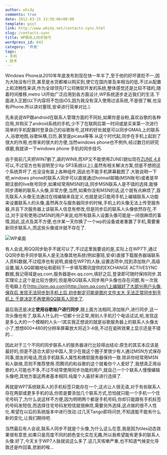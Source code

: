 ```yaml
---
author: whidy
comments: true
date: 2012-03-15 13:50:06+00:00
template: post
link: http://www.whidy.net/contacts-sync.html
slug: /contacts-sync
title: WP联系人同步技巧
wordpress_id: 643
category: '开发'
tags:
- 手机
- 技术
---
```


Windows Phone从2010年年底发布到现在快一年半了,至于他的好坏褒贬不一,因为大陆没有行货,甚至是水货都难以购买到,使它在国内普及率相当的低,不过从配置上和流畅性来讲,作为全球领先IT公司微软开发的系统,整体感觉还是比较不错的,随着时间推移,metro UI开始广泛应用到各方面设计,WP系统逐步走近我们的生活.下面进入正题(以下内容将不包括iOS,因为我没有深入使用过该系统,不是很了解,也没有iPhone.所以讲对塞班,安卓进行简单对比.).

先来说说WP跟android在联系人管理方面的不同处,如果你是谷粉,喜欢谷歌的各种应用,并购买了android系统的手机,少不了在联网后第一时间或是买来第一次进行简单的手机配置时登录自己的谷歌账号,这样的好处就是可以同步GMAIL上的联系人,谷歌地图,谷歌纵横,日历,甚至是picasa等等.从这个时代起,同步在手机上起到了很大的作用,也带来的很大的方便,当然windows phone也不例外,经过数日的研究琢磨,我就讲一下windows phone 手机的同步技巧.

由于我前几天把WIN7删了,装的WIN8,而XP又不能使用ZUNE(貌似现在[ZUNE 4.8](http://www.zune.net/zh-CN/products/software/download/default.htm)可以,不过官方也有说明至少Xp SP3系统以上),虽然有相关解决方案,但是不想把这个系统弄坏了,也没没有装上各种组件,因此也不能手机屏幕截图了.大致说明一下吧,windows phone的联系人同步可以直接通过hotmail邮箱(MSN账号)或者是早期注册的live账号同步,如果经常用MSN的话,同步MSN联系人是不错的选择,能够同步清晰的联系人头像,非常方便,当然,如果你没有MSN的话,这个就有点麻烦了,首先联系人头像无法通过在线编辑来自定义,也就是说只能用手机上编辑联系人功能来设置联系人的头像,虽然再次与服务器同步的时候,手机上的头像无法上传至服务器,并且下次服务器上该联系人信息有修改,但是同步后的联系人头像依然存在,不过,对于没有使用过MSN的用户来说,给所有联系人设置头像可能是一间很麻烦的事情,因此,这点及其不方便,也许某一天你换了一个wp的设备或者重置了手机,需要重新同步联系人,而这些头像或许就不存在了.

![WP桌面](https://www.whidy.net/wp-content/uploads/2012/03/DSC_0052_.jpg)

有人会说,用QQ同步助手不就可以了,不过这里我要说的是,实际上在WP7下,通过QQ同步助手同步联系人是无法像其他系统(例如塞班,安卓)直接下载服务器端联系人资料数据,不过程序也有说明,直接在WP7的人脉,设置选项中,找到添加账户,高级设置,输入QQ邮箱地址和密码下一步填写腾讯提供的EXCHANGE ACTIVESYNC数据,我记得域是qq.com,服务器是ex.qq.com,填好之后,登录即可随时保持同步.其实理论上这个是比较方便的,但是用QQ联系人同步用户头像也存在问题,有一次我在电脑上在[http://pim.qq.com](http://pim.qq.com/)上编辑好了大部分用户头像,保存后,发现无法同步到手机上后,初步断定可能是图片文件太大,无法正常同步到手机上,于是决定不再使用QQ联系人同步了.

最后我还是决定**使用谷歌账户进行同步**,跟上面方法相同,添加账户,进行同步,这一次头像也有了,联系人什么的一切都十分正常,用别人手机打个电话试试,呃,发现这是多么大的一个模糊的人头--!其实我正想说的就是谷歌服务器上的联系人头像太小了,想想800*480的分辨率屏幕放大将近3-4倍,不过在瓷砖效果上显示还是不错的...

因此对于三个不同的同步联系人的服务器进行比较得出结论:原生的其实本应该是最好的,但是不适合大部分中国人,至少在我这个圈子里很少有人通过MSN方式保存同事,朋友的电话,而且手机联系人属性和微软服务器保持一致.除非你经常用MSN和人联络,否则不推荐使用.而腾讯的和谷歌的这个就看你个人爱好了,我想真正用谷歌的人可能也不多,不过不经常使用同步功能的用户,就自己一个个联系人慢慢编辑头像吧,其他方面这两者基本相同.纯属个人喜好来进行选择了.

再就是WP7系统联系人的手机标签只能存在一个,这点让人很无语,对于有些联系人存在两部或更多手机的话,你若是要添加几个联系方式,恐怕就只能一个手机一个住宅号码了,为什么说这样不方便,因为明明两个都是手机号码,你却只能跟有手机标签的号码发短信,而选择住宅号码发短信就很麻烦,需要另外选择,这点做的很不人性化.希望在以后的系统版本中进行改动.过几天Tango即将问世,不知道能不能有什么新的变化,让我们期待吧.

当然最后有人会说,联系人同步不就是个头像,为什么这么在意,我是因为tiles动态效果很有意思,如果只是亮度不同的颜色变化实在无趣,所以我希望能有更多的联系人头像.好了,今天关于WP7人脉就说这么多了.这几天咳嗽严重,也不知道气候变化导致还是咋回事,悲剧的唉...
